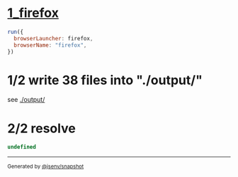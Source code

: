 # [1_firefox](../../dev_errors_snapshots.test.mjs#L101)

```js
run({
  browserLauncher: firefox,
  browserName: "firefox",
})
```

# 1/2 write 38 files into "./output/"

see [./output/](./output/)

# 2/2 resolve

```js
undefined
```

---

<sub>
  Generated by <a href="https://github.com/jsenv/core/tree/main/packages/independent/snapshot">@jsenv/snapshot</a>
</sub>
